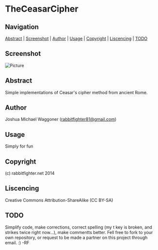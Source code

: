 TheCeasarCipher
===============
Navigation
-----------
[Abstract](#abstract) |
[Screenshot](#screenshot) |
[Author](#author) |
[Usage](#usage) | 
[Copyright](#copyright) | 
[Liscencing](#liscencing) | 
[TODO](#todo) 
 

Screenshot
----------
![Picture](http://rabbitfighter.net/wp-content/uploads/2014/09/CeasarCipher.png)

Abstract
--------
Simple implementations of Ceasar's cipher method from ancient Rome. 

Author
------
Joshua Michael Waggoner (rabbitfighter81@gmail.com)

Usage
-----
Simply for fun

Copyright
---------
(c) rabbitfighter.net 2014

Liscencing
----------
Creative Commons Attribution-ShareAlike (CC BY-SA)

TODO
----
Simplify code, make corrections, correct spelling (my t key is broken, and strikes twice right now...), make commentts better. Fell free to fork to your own repository, or request to be made a partner on this project through email. :) -RF

